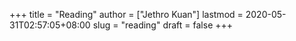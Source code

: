 +++
title = "Reading"
author = ["Jethro Kuan"]
lastmod = 2020-05-31T02:57:05+08:00
slug = "reading"
draft = false
+++
